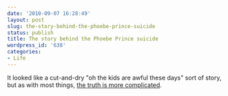```yaml
---
date: '2010-09-07 16:28:49'
layout: post
slug: the-story-behind-the-phoebe-prince-suicide
status: publish
title: The story behind the Phoebe Prince suicide
wordpress_id: '638'
categories:
- Life
---
```


It looked like a cut-and-dry "oh the kids are awful these days" sort of story, but as with most things, [the truth is more complicated](http://www.slate.com/toolbar.aspx?action=print&id=2260952).
